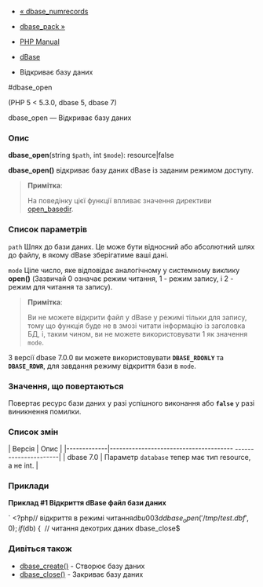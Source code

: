 - [« dbase_numrecords](function.dbase-numrecords.md)
- [dbase_pack »](function.dbase-pack.md)

- [PHP Manual](index.md)
- [dBase](ref.dbase.md)
- Відкриває базу даних

#dbase_open

(PHP 5 \< 5.3.0, dbase 5, dbase 7)

dbase_open — Відкриває базу даних

### Опис

**dbase_open**(string `$path`, int `$mode`): resource\|false

**dbase_open()** відкриває базу даних dBase із заданим режимом доступу.

> **Примітка**:
>
> На поведінку цієї функції впливає значення директиви
> [open_basedir](ini.core.md#ini.open-basedir).

### Список параметрів

`path`
Шлях до бази даних. Це може бути відносний або абсолютний шлях до
файлу, в якому dBase зберігатиме ваші дані.

`mode`
Ціле число, яке відповідає аналогічному у системному виклику
**open()** (Зазвичай 0 означає режим читання, 1 - режим запису, і
2 - режим для читання та запису).

> **Примітка**:
>
> Ви не можете відкрити файл у dBase у режимі тільки для запису, тому
> що функція буде не в змозі читати інформацію із заголовка БД, і,
> таким чином, ви не можете використовувати 1 як значення `mode`.

З версії dbase 7.0.0 ви можете використовувати **`DBASE_RDONLY`** та
**`DBASE_RDWR`**, для завдання режиму відкриття бази в `mode`.

### Значення, що повертаються

Повертає ресурс бази даних у разі успішного виконання або
**`false`** у разі виникнення помилки.

### Список змін

| Версія | Опис |
|-------------|--------------------------------------- ----------------------|
| dbase 7.0 | Параметр `database` тепер має тип resource, а не int. |

### Приклади

**Приклад #1 Відкриття dBase файл бази даних**

` <?php// відкриття в режимі читання$db u003d dbase_open('/tmp/test.dbf', 0);if ($db) {  // читання декотрих даних dbase_close$

### Дивіться також

- [dbase_create()](function.dbase-create.md) - Створює базу даних
- [dbase_close()](function.dbase-close.md) - Закриває базу даних
